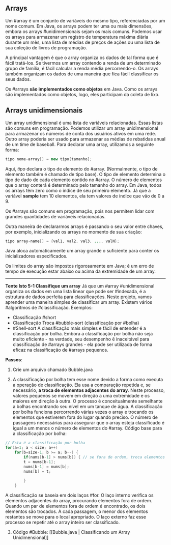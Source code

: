 ## Arrays
Um #array é um conjunto de variáveis do mesmo tipo, referenciadas por um nome comum. Em Java, os arrays podem ter uma ou mais dimensões, embora os arrays #unidimensionais sejam os mais comuns. Podemos usar os arrays para armazenar um registro de temperatura máxima diária durante um mês, uma lista de médias de preços de ações ou uma lista de sua coleção de livros de programação.

A principal vantagem é que o array organiza os dados de tal forma que é fácil tratá-los. Se tivermos um array contendo a renda de um determinado grupo de família, é fácil calcular a renda média percorrendo-o. Os arrays também organizam os dados de uma maneira que fica fácil classificar os seus dados.

Os #arrays **são implementados como objetos** em Java. Como os arrays são implementados como objetos, logo, eles participam da coleta de lixo.

## Arrays unidimensionais
Um array unidimensional é uma lista de variáveis relacionadas. Essas listas são comuns em programação. Podemos utilizar um array unidimensional para armazenar os números de conta dos usuários ativos em uma rede. Outro array poderia ser usado para armazenar as médias de rebatidas anual de um time de baseball.
Para declarar uma array, utilizamos a seguinte forma:
```java
tipo nome-array[] = new tipo[tamanho];
```
 Aqui, *tipo* declara o tipo de elemento do #array. (Normalmente, o tipo de elemento também é chamado de tipo base). O tipo de elemento determina o tipo de dado de cada elemento contido no #array. O número de elementos que o array conterá é determinado pelo tamanho do array. 
Em Java, todos os arrays têm zero como o índice de seu primeiro elemento. Já que a variável **sample** tem 10 elementos, ela tem valores de índice que vão de 0 a 9. 

Os #arrays são comuns em programação, pois nos permitem lidar com grandes quantidades de variáveis relacionadas. 

Outra maneira de declararmos arrays é passando o seu valor entre chaves, por exemplo, inicializando os arrays no momento de sua criação:
```java
tipo array-name[] = {val1, val2, val3, ..., valN};
```
Java aloca automaticamente um array grande o suficiente para conter os inicializadores especificados. 

Os limites do array são impostos rigorosamente em Java; é um erro de tempo de execução estar abaixo ou acima da extremidade de um array. 

---
**Tente Isto 5-1 Classifique um array**
Já que um #array #unidimensional organiza os dados em uma lista linear que pode ser #indexada, é a estrutura de dados perfeita para classificações. Neste projeto, vamos aprender uma maneira simples de classificar um array. Existem vários #algoritmos de #classificação. Exemplos:
- Classificação #short
- Classificação Troca #bubble-sort (classificação por #bolha)
- #Shell-sort
A classificação mais simples e fácil de entender é a classificação por bolha. Embora a classificação por bolha não seja muito eficiente - na verdade, seu desempenho ẽ inaceitável para classificação de #arrays grandes - ela pode ser utilizada de forma eficaz na classificação de #arrays pequenos.

**Passos**:
1. Crie um arquivo chamado Bubble.java

2. A classificação por bolha tem esse nome devido a forma como executa a operação de classificação. Ela usa a comparação repetida e, se necessário, **a troca de elementos adjacentes do array**. Neste processo, valores pequenos se movem em direção a uma extremidade e os maiores em direção à outra. O processo é conceitualmente semelhante a bolhas encontrando seu nível em um tanque de água. A classificação por bolha funciona percorrendo várias vezes o array e trocando os elementos que estiverem fora do lugar quando preciso. O número de passagens necessárias para assegurar que o array esteja classificado é igual a um menos o número de elementos do #array.
Código base para a classificação por bolha:
```java
// Esta é a classificação por bolha
for(a=1; a < size; a++)
	for(b=size-1; b >= a; b--) {
		if(nums[b-1] > nums[b]) { // se fora de ordem, troca elementos
		t = nums[b-1];
		nums[b-1] = nums[b];
		nums[b] = t;
		
		}
	}
```
A classificação se baseia em dois laços #for. O laço interno verifica os elementos adjacentes do array, procurando elementos fora de ordem. Quando um par de elementos fora de ordem é encontrado, os dois elementos são trocados. A cada passagem, o menor dos elementos restantes se move para o local apropriado. O laço externo faz esse processo se repetir até o array inteiro ser classificado.

3. Código #Bubble:
[[Bubble.java | Classificando um Array Unidimensional]]
